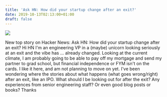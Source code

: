 ```yaml
---
title: 'Ask HN: How did your startup change after an exit?'
date: 2019-10-13T02:13:00+01:00
draft: false
---
```


![](https://ifttt.com/images/no_image_card.png)  

New top story on Hacker News: Ask HN: How did your startup change after an exit? Hi HN I'm an engineering VP in a (maybe) unicorn looking seriously at an exit and the vibe has ... already changed. Looking at the current climate, I am probably going to be able to pay off my mortgage and send my partner to grad school, but financial independence or FYM isn't on the cards. I like it here, and am not planning to move on yet. I've been wondering where the stories about what happens (what goes wrong/right) after an exit, like an IPO. What should I be looking out for after the exit? Any experiences from senior engineering staff? Or even good blog posts or books? Thanks